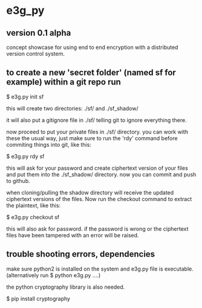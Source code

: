 # e3g_py

## version 0.1 alpha
concept showcase for using end to end encryption with a distributed version control system.

## to create a new 'secret folder' (named sf for example) within a git repo run
$ e3g.py init sf

this will create two directories: ./sf/ and ./sf_shadow/

it will also put a gitignore file in ./sf/ telling git to ignore everything there. 

now proceed to put your private files in ./sf/ directory. you can work with these the usual way, just make sure to run the 'rdy' command before commiting things into git, like this:

$ e3g.py rdy sf

this will ask for your password and create ciphertext version of your files and put them into the ./sf_shadow/ directory.
now you can commit and push to github. 

when cloning/pulling the shadow directory will receive the updated ciphertext versions of the files. Now run the checkout command to extract the plaintext, like this:

$ e3g.py checkout sf

this will also ask for password. if the password is wrong or the ciphertext files have been tampered with an error will be raised. 

## trouble shooting errors, dependencies 
make sure python2 is installed on the system and e3g.py file is executable. (alternatively run $ python e3g.py ....)

the python cryptography library is also needed. 

$ pip install cryptography








